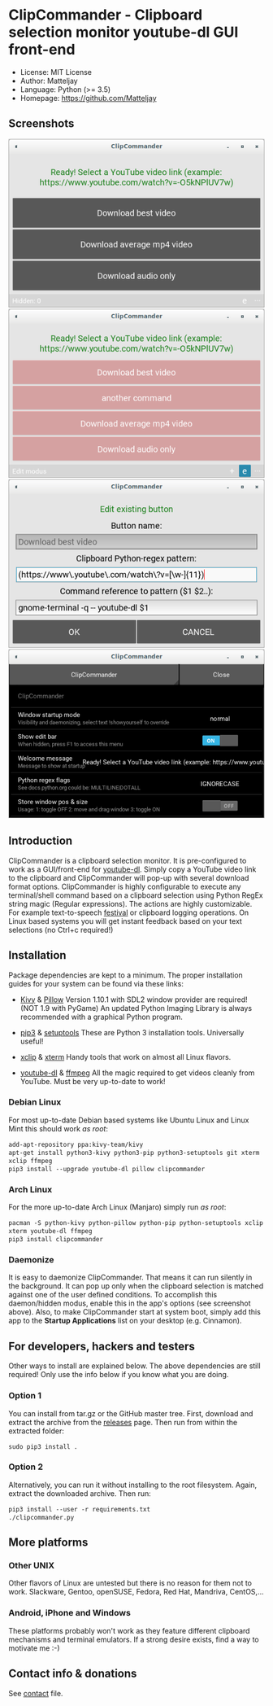 # ClipCommander - Clipboard selection monitor youtube-dl GUI front-end

- License: MIT License
- Author: Matteljay
- Language: Python (>= 3.5)
- Homepage: https://github.com/Matteljay


## Screenshots

![](screenshots/01_selected.png)
![](screenshots/02_edit_modus.png)
![](screenshots/03_button_edit.png)
![](screenshots/04_settings.png)


## Introduction

ClipCommander is a clipboard selection monitor. It is pre-configured
to work as a GUI/front-end for 
[youtube-dl](https://rg3.github.io/youtube-dl/).
Simply copy a YouTube video link to the clipboard and ClipCommander
will pop-up with several download format options.
ClipCommander is highly configurable to execute any terminal/shell
command based on a clipboard selection using Python RegEx string magic
(Regular expressions). The actions are highly customizable.
For example text-to-speech 
[festival](http://www.cstr.ed.ac.uk/projects/festival/) or clipboard
logging operations. On Linux based systems you will get instant
feedback based on your text selections (no Ctrl+c required!)


## Installation

Package dependencies are kept to a minimum. The proper installation guides
for your system can be found via these links:

- [Kivy](https://kivy.org/doc/stable/installation/installation.html) & [Pillow](https://python-pillow.org/)
Version 1.10.1 with SDL2 window provider are required! (NOT 1.9 with PyGame)
An updated Python Imaging Library is always recommended with a graphical Python program.

- [pip3](https://github.com/pypa/pip) & [setuptools](https://github.com/pypa/setuptools)
These are Python 3 installation tools. Universally useful!

- [xclip](https://github.com/astrand/xclip) & [xterm](https://invisible-island.net/xterm/)
Handy tools that work on almost all Linux flavors.

- [youtube-dl](https://rg3.github.io/youtube-dl/) & [ffmpeg](https://ffmpeg.org/)
All the magic required to get videos cleanly from YouTube. Must be very up-to-date to work!

### Debian Linux

For most up-to-date Debian based systems like Ubuntu Linux and Linux Mint this should work *as root*:

    add-apt-repository ppa:kivy-team/kivy
    apt-get install python3-kivy python3-pip python3-setuptools git xterm xclip ffmpeg
    pip3 install --upgrade youtube-dl pillow clipcommander

### Arch Linux

For the more up-to-date Arch Linux (Manjaro) simply run *as root*:

    pacman -S python-kivy python-pillow python-pip python-setuptools xclip xterm youtube-dl ffmpeg
    pip3 install clipcommander

### Daemonize

It is easy to daemonize ClipCommander. That means it can run silently in the background. It can pop up
only when the clipboard selection is matched against one of the user defined conditions.
To accomplish this daemon/hidden modus, enable this in the app's options (see screenshot above).
Also, to make ClipCommander start at system boot, simply add this app to the **Startup Applications**
list on your desktop (e.g. Cinnamon).


## For developers, hackers and testers

Other ways to install are explained below. The above dependencies are still required!
Only use the info below if you know what you are doing.

### Option 1

You can install from tar.gz or the GitHub master tree.
First, download and extract the archive from the [releases](https://github.com/Matteljay/clipcommander/releases) page.
Then run from within the extracted folder:

    sudo pip3 install .

### Option 2

Alternatively, you can run it without installing to the root
filesystem. Again, extract the downloaded archive. Then run:

    pip3 install --user -r requirements.txt
    ./clipcommander.py


## More platforms

### Other UNIX

Other flavors of Linux are untested but there is no reason for them
not to work. Slackware, Gentoo, openSUSE, Fedora, Red Hat, Mandriva, CentOS,...

### Android, iPhone and Windows

These platforms probably won't work as they feature different clipboard
mechanisms and terminal emulators. If a strong desire exists, find a way to
motivate me :-)


## Contact info & donations

See [contact](CONTACT.md) file.



